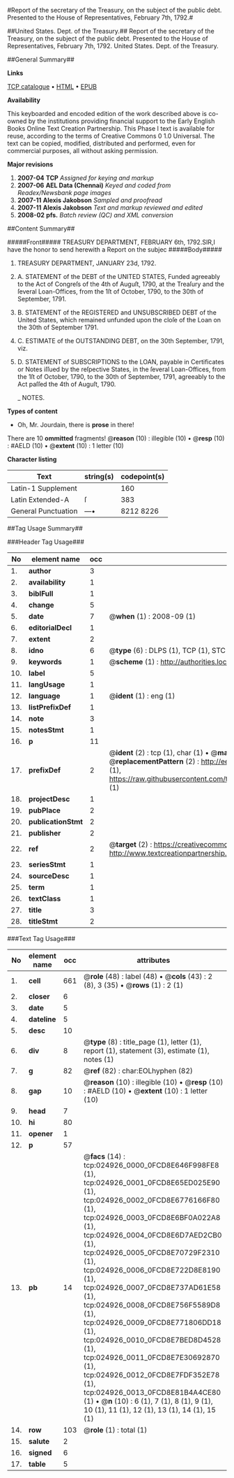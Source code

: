 #Report of the secretary of the Treasury, on the subject of the public debt. Presented to the House of Representatives, February 7th, 1792.#

##United States. Dept. of the Treasury.##
Report of the secretary of the Treasury, on the subject of the public debt. Presented to the House of Representatives, February 7th, 1792.
United States. Dept. of the Treasury.

##General Summary##

**Links**

[TCP catalogue](http://www.ota.ox.ac.uk/tcp/)  • 
[HTML](http://tei.it.ox.ac.uk/tcp/Texts-HTML/free/N19/N19158.html)  • 
[EPUB](http://tei.it.ox.ac.uk/tcp/Texts-EPUB/free/N19/N19158.epub)

**Availability**

This keyboarded and encoded edition of the
	       work described above is co-owned by the institutions
	       providing financial support to the Early English Books
	       Online Text Creation Partnership. This Phase I text is
	       available for reuse, according to the terms of Creative
	       Commons 0 1.0 Universal. The text can be copied,
	       modified, distributed and performed, even for
	       commercial purposes, all without asking permission.

**Major revisions**

1. __2007-04__ __TCP__ *Assigned for keying and markup*
1. __2007-06__ __AEL Data (Chennai)__ *Keyed and coded from Readex/Newsbank page images*
1. __2007-11__ __Alexis Jakobson__ *Sampled and proofread*
1. __2007-11__ __Alexis Jakobson__ *Text and markup reviewed and edited*
1. __2008-02__ __pfs.__ *Batch review (QC) and XML conversion*

##Content Summary##

#####Front#####
TREASURY DEPARTMENT, FEBRUARY 6th, 1792.SIR,I have the honor to send herewith a Report on the subjec
#####Body#####

1. TREASURY DEPARTMENT, JANUARY 23d, 1792.

1. A. STATEMENT of the DEBT of the UNITED STATES, Funded agreeably to the Act of Congreſs of the 4th of Auguſt, 1790, at the Treaſury and the ſeveral Loan-Offices, from the 1ſt of October, 1790, to the 30th of September, 1791.

1. B. STATEMENT of the REGISTERED and UNSUBSCRIBED DEBT of the United States, which remained unfunded upon the cloſe of the Loan on the 30th of September 1791.

1. C. ESTIMATE of the OUTSTANDING DEBT, on the 30th September, 1791, viz.

1. D. STATEMENT of SUBSCRIPTIONS to the LOAN, payable in Certificates or Notes iſſued by the reſpective States, in the ſeveral Loan-Offices, from the 1ſt of October, 1790, to the 30th of September, 1791, agreeably to the Act paſſed the 4th of Auguſt, 1790.

    _ NOTES.

**Types of content**

  * Oh, Mr. Jourdain, there is **prose** in there!

There are 10 **ommitted** fragments! 
 @__reason__ (10) : illegible (10)  •  @__resp__ (10) : #AELD (10)  •  @__extent__ (10) : 1 letter (10)

**Character listing**


|Text|string(s)|codepoint(s)|
|---|---|---|
|Latin-1 Supplement| |160|
|Latin Extended-A|ſ|383|
|General Punctuation|—•|8212 8226|

##Tag Usage Summary##

###Header Tag Usage###

|No|element name|occ|attributes|
|---|---|---|---|
|1.|__author__|3||
|2.|__availability__|1||
|3.|__biblFull__|1||
|4.|__change__|5||
|5.|__date__|7| @__when__ (1) : 2008-09 (1)|
|6.|__editorialDecl__|1||
|7.|__extent__|2||
|8.|__idno__|6| @__type__ (6) : DLPS (1), TCP (1), STC (1), NOTIS (1), IMAGE-SET (1), EVANS-CITATION (1)|
|9.|__keywords__|1| @__scheme__ (1) : http://authorities.loc.gov/ (1)|
|10.|__label__|5||
|11.|__langUsage__|1||
|12.|__language__|1| @__ident__ (1) : eng (1)|
|13.|__listPrefixDef__|1||
|14.|__note__|3||
|15.|__notesStmt__|1||
|16.|__p__|11||
|17.|__prefixDef__|2| @__ident__ (2) : tcp (1), char (1)  •  @__matchPattern__ (2) : ([0-9\-]+):([0-9IVX]+) (1), (.+) (1)  •  @__replacementPattern__ (2) : http://eebo.chadwyck.com/downloadtiff?vid=$1&page=$2 (1), https://raw.githubusercontent.com/textcreationpartnership/Texts/master/tcpchars.xml#$1 (1)|
|18.|__projectDesc__|1||
|19.|__pubPlace__|2||
|20.|__publicationStmt__|2||
|21.|__publisher__|2||
|22.|__ref__|2| @__target__ (2) : https://creativecommons.org/publicdomain/zero/1.0/ (1), http://www.textcreationpartnership.org/docs/. (1)|
|23.|__seriesStmt__|1||
|24.|__sourceDesc__|1||
|25.|__term__|1||
|26.|__textClass__|1||
|27.|__title__|3||
|28.|__titleStmt__|2||


###Text Tag Usage###

|No|element name|occ|attributes|
|---|---|---|---|
|1.|__cell__|661| @__role__ (48) : label (48)  •  @__cols__ (43) : 2 (8), 3 (35)  •  @__rows__ (1) : 2 (1)|
|2.|__closer__|6||
|3.|__date__|5||
|4.|__dateline__|5||
|5.|__desc__|10||
|6.|__div__|8| @__type__ (8) : title_page (1), letter (1), report (1), statement (3), estimate (1), notes (1)|
|7.|__g__|82| @__ref__ (82) : char:EOLhyphen (82)|
|8.|__gap__|10| @__reason__ (10) : illegible (10)  •  @__resp__ (10) : #AELD (10)  •  @__extent__ (10) : 1 letter (10)|
|9.|__head__|7||
|10.|__hi__|80||
|11.|__opener__|1||
|12.|__p__|57||
|13.|__pb__|14| @__facs__ (14) : tcp:024926_0000_0FCD8E646F998FE8 (1), tcp:024926_0001_0FCD8E65ED025E90 (1), tcp:024926_0002_0FCD8E6776166F80 (1), tcp:024926_0003_0FCD8E6BF0A022A8 (1), tcp:024926_0004_0FCD8E6D7AED2CB0 (1), tcp:024926_0005_0FCD8E70729F2310 (1), tcp:024926_0006_0FCD8E722D8E8190 (1), tcp:024926_0007_0FCD8E737AD61E58 (1), tcp:024926_0008_0FCD8E756F5589D8 (1), tcp:024926_0009_0FCD8E771806DD18 (1), tcp:024926_0010_0FCD8E7BED8D4528 (1), tcp:024926_0011_0FCD8E7E30692870 (1), tcp:024926_0012_0FCD8E7FDF352E78 (1), tcp:024926_0013_0FCD8E81B4A4CE80 (1)  •  @__n__ (10) : 6 (1), 7 (1), 8 (1), 9 (1), 10 (1), 11 (1), 12 (1), 13 (1), 14 (1), 15 (1)|
|14.|__row__|103| @__role__ (1) : total (1)|
|15.|__salute__|2||
|16.|__signed__|6||
|17.|__table__|5||
